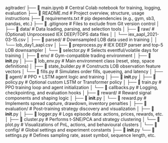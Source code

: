 agitrader/
├── 📄 main.ipynb              # Central Colab notebook for training, logging, evaluation
├── 📄 README.md               # Project overview, structure, usage instructions
├── 📄 requirements.txt        # pip dependencies (e.g., gym, sb3, pandas, etc.)
├── 📄 .gitignore              # Files to exclude from Git version control
│
├── 📁 data/                   # Data loading, parsing, and selection tools
│   ├── 📁 raw/                # (Optional) Unprocessed IEX DEEP/TOPS data files
│   │   └── iex_aapl_2021-03-15.csv
│   ├── 📁 parsed/             # Downsampled LOB data used in training
│   │   └── lob_day1_aapl.csv
│   ├── 📄 preprocess.py       # IEX DEEP parser and top-5 LOB downsampler
│   └── 📄 selector.py         # Selects eventful/volatile days for training
│
├── 📁 env/                    # Gym-compatible trading environment
│   ├── 📄 __init__.py
│   ├── 📄 lob_env.py          # Main environment class (reset, step, space definitions)
│   ├── 📄 state_builder.py    # Constructs LOB observation feature vectors
│   └── 📄 fills.py            # Simulates order fills, queueing, and latency
│
├── 📁 agent/                  # PPO + LSTM agent logic and training
│   ├── 📄 __init__.py
│   ├── 📄 policy.py           # Optional custom LSTM or Transformer policy
│   ├── 📄 train.py            # PPO training loop and agent initialization
│   └── 📄 callbacks.py        # Logging, checkpointing, and evaluation hooks
│
├── 📁 reward/                 # Reward signal components and shaping logic
│   ├── 📄 __init__.py
│   └── 📄 reward.py           # Implements spread capture, drawdown, inventory penalties
│
├── 📁 evaluation/             # Post-training strategy discovery and visualization
│   ├── 📄 __init__.py
│   ├── 📄 logger.py           # Logs episode data: actions, prices, rewards, etc.
│   ├── 📄 cluster.py          # Performs t-SNE/PCA and strategy clustering
│   └── 📄 plot.py             # Visualizations of PnL, actions, and behavioural clusters
│
└── 📁 config/                 # Global settings and experiment constants
    ├── 📄 __init__.py
    └── 📄 settings.py         # Defines sampling rate, asset symbol, sequence length, etc.